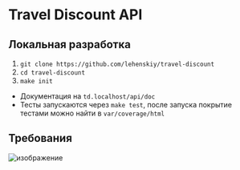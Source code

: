 # Travel Discount API
## Локальная разработка
1) `git clone https://github.com/lehenskiy/travel-discount`
2) `cd travel-discount`
3) `make init`
- Документация на `td.localhost/api/doc`
- Тесты запускаются через `make test`, после запуска покрытие тестами можно найти в `var/coverage/html`

## Требования
![изображение](https://github.com/lehenskiy/travel-discount/assets/50871152/3926fc7b-e545-4081-8941-bcc5ce1103ac)
